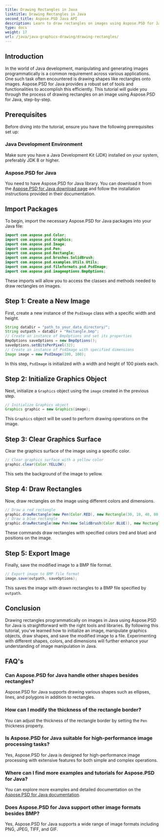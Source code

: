 ```yaml
---
title: Drawing Rectangles in Java
linktitle: Drawing Rectangles in Java
second_title: Aspose.PSD Java API
description: Learn to draw rectangles on images using Aspose.PSD for Java. This tutorial guides Java developers step-by-step. Perfect for image manipulation tasks.
type: docs
weight: 17
url: /java/java-graphics-drawing/drawing-rectangles/
---
```

## Introduction
In the world of Java development, manipulating and generating images programmatically is a common requirement across various applications. One such task often encountered is drawing shapes like rectangles onto images. Aspose.PSD for Java provides a robust set of tools and functionalities to accomplish this efficiently. This tutorial will guide you through the process of drawing rectangles on an image using Aspose.PSD for Java, step-by-step.
## Prerequisites
Before diving into the tutorial, ensure you have the following prerequisites set up:
### Java Development Environment
Make sure you have a Java Development Kit (JDK) installed on your system, preferably JDK 8 or higher.
### Aspose.PSD for Java
You need to have Aspose.PSD for Java library. You can download it from the [Aspose.PSD for Java download page](https://releases.aspose.com/psd/java/) and follow the installation instructions provided in their documentation.
## Import Packages
To begin, import the necessary Aspose.PSD for Java packages into your Java file:
```java
import com.aspose.psd.Color;
import com.aspose.psd.Graphics;
import com.aspose.psd.Image;
import com.aspose.psd.Pen;
import com.aspose.psd.Rectangle;
import com.aspose.psd.brushes.SolidBrush;
import com.aspose.psd.examples.Utils.Utils;
import com.aspose.psd.fileformats.psd.PsdImage;
import com.aspose.psd.imageoptions.BmpOptions;
```
These imports will allow you to access the classes and methods needed to draw rectangles on images.
## Step 1: Create a New Image
First, create a new instance of the `PsdImage` class with a specific width and height.
```java
String dataDir = "path_to_your_data_directory/";
String outpath = dataDir + "Rectangle.bmp";
// Create an instance of BmpOptions and set its properties
BmpOptions saveOptions = new BmpOptions();
saveOptions.setBitsPerPixel(32);
// Create an instance of PsdImage with specified dimensions
Image image = new PsdImage(100, 100);
```
In this step, `PsdImage` is initialized with a width and height of 100 pixels each.
## Step 2: Initialize Graphics Object
Next, initialize a `Graphics` object using the `image` created in the previous step.
```java
// Initialize Graphics object
Graphics graphic = new Graphics(image);
```
This `Graphics` object will be used to perform drawing operations on the image.
## Step 3: Clear Graphics Surface
Clear the graphics surface of the image using a specific color.
```java
// Clear graphics surface with a yellow color
graphic.clear(Color.YELLOW);
```
This sets the background of the image to yellow.
## Step 4: Draw Rectangles
Now, draw rectangles on the image using different colors and dimensions.
```java
// Draw a red rectangle
graphic.drawRectangle(new Pen(Color.RED), new Rectangle(30, 10, 40, 80));
// Draw a blue rectangle
graphic.drawRectangle(new Pen(new SolidBrush(Color.BLUE)), new Rectangle(10, 30, 80, 40));
```
These commands draw rectangles with specified colors (red and blue) and positions on the image.
## Step 5: Export Image
Finally, save the modified image to a BMP file format.
```java
// Export image to BMP file format
image.save(outpath, saveOptions);
```
This saves the image with drawn rectangles to a BMP file specified by `outpath`.

## Conclusion
Drawing rectangles programmatically on images in Java using Aspose.PSD for Java is straightforward with the right tools and libraries. By following this tutorial, you've learned how to initialize an image, manipulate graphics objects, draw shapes, and save the modified image to a file. Experimenting with different shapes, colors, and dimensions will further enhance your understanding of image manipulation in Java.
## FAQ's
### Can Aspose.PSD for Java handle other shapes besides rectangles?
Aspose.PSD for Java supports drawing various shapes such as ellipses, lines, and polygons in addition to rectangles.
### How can I modify the thickness of the rectangle border?
You can adjust the thickness of the rectangle border by setting the `Pen` thickness property.
### Is Aspose.PSD for Java suitable for high-performance image processing tasks?
Yes, Aspose.PSD for Java is designed for high-performance image processing with extensive features for both simple and complex operations.
### Where can I find more examples and tutorials for Aspose.PSD for Java?
You can explore more examples and detailed documentation on the [Aspose.PSD for Java documentation](https://reference.aspose.com/psd/java/).
### Does Aspose.PSD for Java support other image formats besides BMP?
Yes, Aspose.PSD for Java supports a wide range of image formats including PNG, JPEG, TIFF, and GIF.
